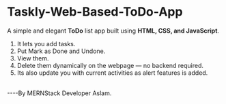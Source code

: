 # Taskly-Web-Based-ToDo-App
A simple and elegant **ToDo** list app built using **HTML, CSS, and JavaScript**. <br>
1. It lets you add tasks. <br>
2. Put Mark as Done and Undone. <br>
3. View them. <br> 
4. Delete them dynamically on the webpage — no backend required.<br>
5. Its also update you with current activities as alert features is added.
<br>
----By MERNStack Developer Aslam.
